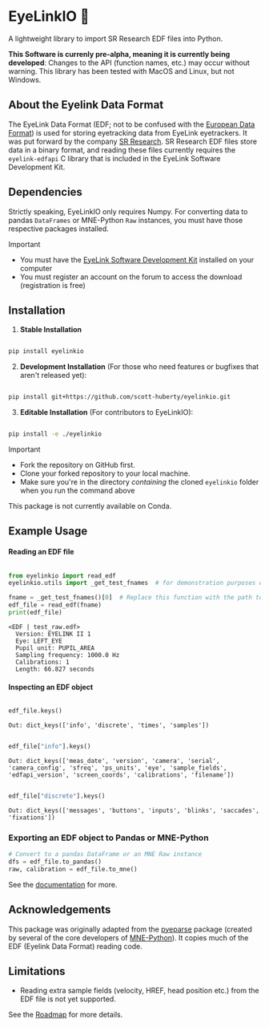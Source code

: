 # EyeLinkIO 👀

A lightweight library to import SR Research EDF files into Python.

**This Software is currenly pre-alpha, meaning it is currently being developed**: Changes to the API (function names, etc.) may occur without warning. This library has been tested with MacOS and Linux, but not Windows.

## About the Eyelink Data Format

The EyeLink Data Format (EDF; not to be confused with the [European Data Format](<https://www.edfplus.info>)) is used for storing eyetracking data from EyeLink eyetrackers. It was put forward by the company [SR Research](<https://www.sr-research.com>). SR Research EDF files store data in a binary format, and reading these files currently requires the ``eyelink-edfapi`` C library that is included in the EyeLink Software Development Kit.

## Dependencies

Strictly speaking, EyeLinkIO only requires Numpy. For converting data to pandas ``DataFrames`` or MNE-Python ``Raw`` instances, you must have those respective packages installed.

> [!IMPORTANT]
> - You must have the [EyeLink Software Development Kit](<https://www.sr-research.com/support/forum-3.html>) installed on your computer
> - You must register an account on the forum to access the download (registration is free)

## Installation

1. **Stable Installation**

```bash

pip install eyelinkio
```

2. **Development Installation** (For those who need features or bugfixes that aren't released yet):

```bash

pip install git+https://github.com/scott-huberty/eyelinkio.git
```
3. **Editable Installation** (For contributors to EyeLinkIO):

```bash

pip install -e ./eyelinkio
```

> [!IMPORTANT]  
>- Fork the repository on GitHub first.
>- Clone your forked repository to your local machine.
>- Make sure you're in the directory *containing* the cloned `eyelinkio` folder when you run the command above

This package is not currently available on Conda.

## Example Usage

#### Reading an EDF file

```python

from eyelinkio import read_edf
eyelinkio.utils import _get_test_fnames  # for demonstration purposes only

fname = _get_test_fnames()[0]  # Replace this function with the path to your EDF file
edf_file = read_edf(fname)
print(edf_file)
```

```console
<EDF | test_raw.edf> 
  Version: EYELINK II 1 
  Eye: LEFT_EYE 
  Pupil unit: PUPIL_AREA 
  Sampling frequency: 1000.0 Hz 
  Calibrations: 1 
  Length: 66.827 seconds 
```

#### Inspecting an EDF object

```python

edf_file.keys()
```

```console
Out: dict_keys(['info', 'discrete', 'times', 'samples'])
```

```python

edf_file["info"].keys()
```

```console
Out: dict_keys(['meas_date', 'version', 'camera', 'serial', 'camera_config', 'sfreq', 'ps_units', 'eye', 'sample_fields', 'edfapi_version', 'screen_coords', 'calibrations', 'filename'])
```

```python

edf_file["discrete"].keys()
```

```console
Out: dict_keys(['messages', 'buttons', 'inputs', 'blinks', 'saccades', 'fixations'])
```

### Exporting an EDF object to Pandas or MNE-Python

```python
# Convert to a pandas DataFrame or an MNE Raw instance
dfs = edf_file.to_pandas()
raw, calibration = edf_file.to_mne()
```

See the [documentation](https://scott-huberty.github.io/eyelinkio/) for more.

## Acknowledgements

This package was originally adapted from the [pyeparse](<https://github.com/pyeparse/pyeparse>) package (created by several of the core developers of [MNE-Python](<https://mne.tools/dev/index.html>)). It copies much of the EDF (Eyelink Data Format) reading code.

## Limitations

- Reading extra sample fields (velocity, HREF, head position etc.) from the EDF file is not yet supported.

See the [Roadmap](https://scott-huberty.github.io/eyelinkio/roadmap.html) for more details.
